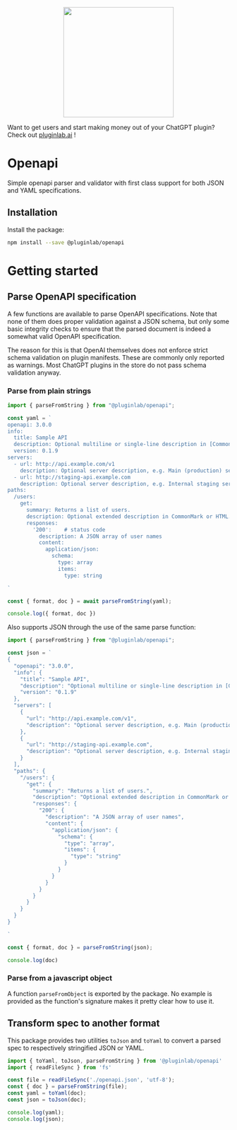 <p align="center">
<a href="https://www.pluginlab.ai">
  <img width="250" height="250" src="https://uploads-ssl.webflow.com/6446ea87f99b6dc7c2e8c9cb/64470266b86f5166fd19a752_white-logo.svg">
  </a>
</p>

Want to get users and start making money out of your ChatGPT plugin? Check out [pluginlab.ai](https://www.pluginlab.ai) !


# Openapi

Simple openapi parser and validator with first class support for both JSON and YAML specifications.

## Installation

Install the package:

```bash
npm install --save @pluginlab/openapi
```

# Getting started

## Parse OpenAPI specification

A few functions are available to parse OpenAPI specifications.
Note that none of them does proper validation against a JSON schema, but only some basic integrity checks to ensure that the parsed document is indeed a somewhat valid OpenAPI specification.

The reason for this is that OpenAI themselves does not enforce strict schema validation on plugin manifests. These are commonly only reported as warnings.
Most ChatGPT plugins in the store do not pass schema validation anyway.

### Parse from plain strings

```typescript
import { parseFromString } from "@pluginlab/openapi";

const yaml = `
openapi: 3.0.0
info:
  title: Sample API
  description: Optional multiline or single-line description in [CommonMark](http://commonmark.org/help/) or HTML.
  version: 0.1.9
servers:
  - url: http://api.example.com/v1
    description: Optional server description, e.g. Main (production) server
  - url: http://staging-api.example.com
    description: Optional server description, e.g. Internal staging server for testing
paths:
  /users:
    get:
      summary: Returns a list of users.
      description: Optional extended description in CommonMark or HTML.
      responses:
        '200':    # status code
          description: A JSON array of user names
          content:
            application/json:
              schema:
                type: array
                items:
                  type: string

`

const { format, doc } = await parseFromString(yaml);

console.log({ format, doc })
```

Also supports JSON through the use of the same parse function:

```typescript
import { parseFromString } from "@pluginlab/openapi"; 

const json = `
{
  "openapi": "3.0.0",
  "info": {
    "title": "Sample API",
    "description": "Optional multiline or single-line description in [CommonMark](http://commonmark.org/help/) or HTML.",
    "version": "0.1.9"
  },
  "servers": [
    {
      "url": "http://api.example.com/v1",
      "description": "Optional server description, e.g. Main (production) server"
    },
    {
      "url": "http://staging-api.example.com",
      "description": "Optional server description, e.g. Internal staging server for testing"
    }
  ],
  "paths": {
    "/users": {
      "get": {
        "summary": "Returns a list of users.",
        "description": "Optional extended description in CommonMark or HTML.",
        "responses": {
          "200": {
            "description": "A JSON array of user names",
            "content": {
              "application/json": {
                "schema": {
                  "type": "array",
                  "items": {
                    "type": "string"
                  }
                }
              }
            }
          }
        }
      }
    }
  }
}

`

const { format, doc } = parseFromString(json);

console.log(doc)
```

### Parse from a javascript object

A function `parseFromObject` is exported by the package.
No example is provided as the function's signature makes it pretty clear how to use it.

## Transform spec to another format

This package provides two utilities `toJson` and `toYaml` to convert a parsed spec to respectively stringified JSON or YAML.

```typescript
import { toYaml, toJson, parseFromString } from '@pluginlab/openapi'
import { readFileSync } from 'fs'

const file = readFileSync('./openapi.json', 'utf-8');
const { doc } = parseFromString(file);
const yaml = toYaml(doc);
const json = toJson(doc);

console.log(yaml);
console.log(json);
```
